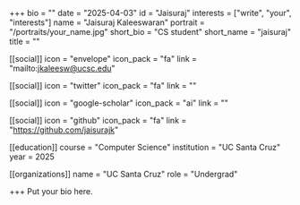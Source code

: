 +++
bio = ""
date = "2025-04-03"
id = "Jaisuraj"
interests = ["write", "your", "interests"]
name = "Jaisuraj Kaleeswaran"
portrait = "/portraits/your_name.jpg"
short_bio = "CS student"
short_name = "jaisuraj"
title = ""

[[social]]
    icon = "envelope"
    icon_pack = "fa"
    link = "mailto:jkaleesw@ucsc.edu"

[[social]]
    icon = "twitter"
    icon_pack = "fa"
    link = ""

[[social]]
    icon = "google-scholar"
    icon_pack = "ai"
    link = ""

[[social]]
    icon = "github"
    icon_pack = "fa"
    link = "https://github.com/jaisurajk"

[[education]]
    course = "Computer Science"
    institution = "UC Santa Cruz"
    year = 2025
    
[[organizations]]
    name = "UC Santa Cruz"
    role = "Undergrad"

+++
Put your bio here.